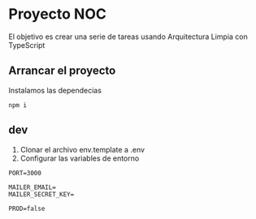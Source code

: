 # Proyecto NOC

El objetivo es crear una serie de tareas usando Arquitectura Limpia con TypeScript

## Arrancar el proyecto

Instalamos las dependecias
```shell
npm i
```

## dev
1. Clonar el archivo env.template a .env
2. Configurar las variables de entorno

```
PORT=3000

MAILER_EMAIL=
MAILER_SECRET_KEY=

PROD=false
```